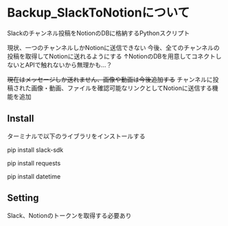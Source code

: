 # Backup_SlackToNotionについて
Slackのチャンネル投稿をNotionのDBに格納するPythonスクリプト

現状、一つのチャンネルしかNotionに送信できない
今後、全てのチャンネルの投稿を取得してNotionに送れるようにする
↑NotionのDBを用意してコネクトしないとAPIで触れないから無理かも...？

~~現在はメッセージしか送れません、画像や動画は今後追加する~~
チャンネルに投稿された画像・動画、ファイルを確認可能なリンクとしてNotionに送信する機能を追加

## Install
ターミナルで以下のライブラリをインストールする

pip install slack-sdk

pip install requests

pip install datetime

## Setting
Slack、Notionのトークンを取得する必要あり
